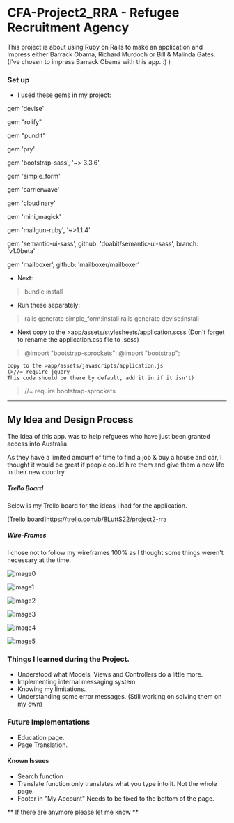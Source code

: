 # CFA-Project2_RRA - Refugee Recruitment Agency

This project is about using Ruby on Rails to make an application and Impress either Barrack Obama, Richard Murdoch or Bill & Malinda Gates. (I've chosen to impress Barrack Obama with this app. :) )

### Set up

* I used these gems in my project:

gem 'devise'

gem "rolify"

gem "pundit"

gem 'pry'

gem 'bootstrap-sass', '~> 3.3.6'

gem 'simple_form'

gem 'carrierwave'

gem 'cloudinary'

gem 'mini_magick'

gem 'mailgun-ruby', '~>1.1.4'

gem 'semantic-ui-sass', github: 'doabit/semantic-ui-sass', branch: 'v1.0beta'

gem 'mailboxer', github: 'mailboxer/mailboxer'

* Next: 
>bundle install

* Run these separately:

>rails generate simple_form:install
>rails generate devise:install


* Next copy to the >app/assets/stylesheets/application.scss
(Don't forget to rename the application.css file to .scss)

>@import "bootstrap-sprockets";
>@import "bootstrap";

	copy to the >app/assets/javascripts/application.js
	(>//= require jquery 
	This code should be there by default, add it in if it isn't)

>//= require bootstrap-sprockets

---------------------------------------------

## My Idea and Design Process

The Idea of this app. was to help refguees who have just been granted access into Australia.

As they have a limited amount of time to find a job & buy a house and car, I thought it would be great if people could hire them and give them a new life in their new country.

##### Trello Board
Below is my Trello board for the ideas I had for the application.

[Trello board]https://trello.com/b/8LuttS22/project2-rra

##### Wire-Frames

I chose not to follow my wireframes 100% as I thought some things weren't necessary at the time.

![image0](http://res.cloudinary.com/stefank9/image/upload/v1493111665/Screen_Shot_2017-04-14_at_2.15.39_pm_cibnco.png)

![image1](http://res.cloudinary.com/stefank9/image/upload/v1493111667/Screen_Shot_2017-04-14_at_2.17.16_pm_kdctah.png)

![image2](http://res.cloudinary.com/stefank9/image/upload/v1493111678/Screen_Shot_2017-04-14_at_2.16.36_pm_zm8s69.png)

![image3](http://res.cloudinary.com/stefank9/image/upload/v1493111673/Screen_Shot_2017-04-14_at_2.16.58_pm_wywzbc.png)

![image4](http://res.cloudinary.com/stefank9/image/upload/v1493111667/Screen_Shot_2017-04-14_at_2.16.17_pm_om4hfu.png)

![image5](http://res.cloudinary.com/stefank9/image/upload/v1493111662/Screen_Shot_2017-04-14_at_2.15.57_pm_kr28cf.png)

### Things I learned during the Project.

* Understood what Models, Views and Controllers do a little more.
* Implementing internal messaging system.
* Knowing my limitations.
* Understanding some error messages. (Still working on solving them on my own)

### Future Implementations

* Education page.
* Page Translation.

#### Known Issues

* Search function
* Translate function only translates what you type into it. Not the whole page.
* Footer in "My Account" Needs to be fixed to the bottom of the page.

** If there are anymore please let me know **